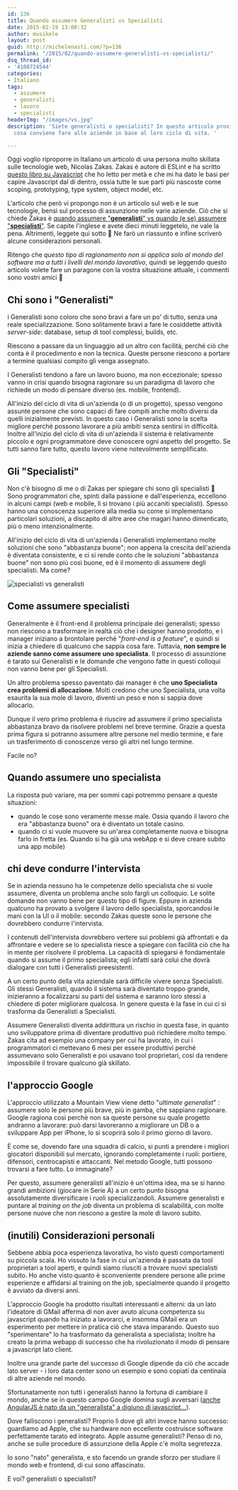 ```yaml
---
id: 136
title: Quando assumere Generalisti vs Specialisti
date: 2015-02-19 13:00:32
author: musikele
layout: post
guid: http://michelenasti.com/?p=136
permalink: "/2015/02/quando-assumere-generalisti-vs-specialisti/"
dsq_thread_id:
- '4108724544'
categories:
- Italiano
tags:
  - assumere
  - generalisti
  - lavoro
  - specialisti
headerImg: "/images/vs.jpg"
description: 'Siete generalisti o specialisti? In questo articolo proviamo a scoprire
  cosa conviene fare alle aziende in base al loro ciclo di vita. '

---
```


Oggi voglio riproporre in Italiano un articolo di una persona molto skillata sulle tecnologie web, Nicolas Zakas. Zakas è autore di ESLint e ha scritto [questo libro su Javascript](http://amzn.to/2mKc6gl) che ho letto per metà e che mi ha dato le basi per capire Javascript dal di dentro, ossia tutte le sue parti più nascoste come scoping, prototyping, type system, object model, etc.

L'articolo che però vi propongo non è un articolo sul web e le sue tecnologie, bensì sul processo di assunzione nelle varie aziende. Ciò che si chiede Zakas è [quando assumere "**generalisti**" vs quando (e se) assumere "**specialisti**"](http://www.nczonline.net/blog/2014/07/15/generalists-and-specialists-thoughts-on-hiring/). Se capite l'inglese e avete dieci minuti leggetelo, ne vale la pena. Altrimenti, leggete qui sotto 🙂 Ne farò un riassunto e infine scriverò alcune considerazioni personali.

Ritengo che _questo tipo di ragionamento non si applica solo al mondo del software ma a tutti i livelli del mondo lavorativo_, quindi se leggendo questo articolo volete fare un paragone con la vostra situazione attuale, i commenti sono vostri amici 🙂

## Chi sono i "Generalisti"

i Generalisti sono coloro che sono bravi a fare un po' di tutto, senza una reale specializzazione. Sono solitamente bravi a fare le cosiddette attività _server-side_: database, setup di tool complessi, builds, etc.

Riescono a passare da un linguaggio ad un altro con facilità, perché ciò che conta è il procedimento e non la tecnica. Queste persone riescono a portare a termine qualsiasi compito gli venga assegnato.

I Generalisti tendono a fare un lavoro buono, ma non eccezionale; spesso vanno in crisi quando bisogna ragionare su un paradigma di lavoro che richiede un modo di pensare diverso (es. mobile, frontend).

All'inizio del ciclo di vita di un'azienda (o di un progetto), spesso vengono assunte persone che sono capaci di fare compiti anche molto diversi da quelli inizialmente previsti. In questo caso i Generalisti sono la scelta migliore perché possono lavorare a più ambiti senza sentirsi in difficoltà. Inoltre all'inizio del ciclo di vita di un'azienda il sistema è relativamente piccolo e ogni programmatore deve conoscere ogni aspetto del progetto. Se tutti sanno fare tutto, questo lavoro viene notevolmente semplificato.

## Gli "Specialisti"

Non c'è bisogno di me o di Zakas per spiegare chi sono gli specialisti 🙂 Sono programmatori che, spinti dalla passione e dall'esperienza, eccellono in alcuni campi (web e mobile, lì si trovano i più accaniti specialisti). Spesso hanno una conoscenza superiore alla media su come si implementano particolari soluzioni, a discapito di altre aree che magari hanno dimenticato, più o meno intenzionalmente.

All'inizio del ciclo di vita di un'azienda i Generalisti implementano molte soluzioni che sono "abbastanza buone"; non appena la crescita dell'azienda è diventata consistente, e ci si rende conto che le soluzioni "abbastanza buone" non sono più così buone, ed è il momento di assumere degli specialisti. Ma come?

![specialisti vs generalisti](/images/SPECIALIST-vs-GENERALIST.jpg)

## Come assumere specialisti

Generalmente è il front-end il problema principale dei generalisti; spesso non riescono a trasformare in realtà ciò che i designer hanno prodotto, e i manager iniziano a brontolare perché "_front-end is a feature_", e quindi si inizia a chiedere di qualcuno che sappia cosa fare. Tuttavia, **non sempre le aziende sanno come assumere uno specialista**. Il processo di assunzione è tarato sui Generalisti e le domande che vengono fatte in questi colloqui non vanno bene per gli Specialisti.

Un altro problema spesso paventato dai manager è che **uno Specialista crea problemi di allocazione**. Molti credono che uno Specialista, una volta esaurita la sua mole di lavoro, diventi un peso e non si sappia dove allocarlo.

Dunque il vero primo problema è riuscire ad assumere il primo specialista abbastanza bravo da risolvere problemi nel breve termine. Grazie a questa prima figura si potranno assumere altre persone nel medio termine, e fare un trasferimento di conoscenze verso gli altri nel lungo termine.

Facile no?

## Quando assumere uno specialista

La risposta può variare, ma per sommi capi potremmo pensare a queste situazioni:

* quando le cose sono veramente messe male. Ossia quando il lavoro che era "abbastanza buono" ora è diventato un totale casino.
* quando ci si vuole muovere su un'area completamente nuova e bisogna farlo in fretta (es. Quando si ha già una webApp e si deve creare subito una app mobile)

## chi deve condurre l'intervista

Se in azienda nessuno ha le competenze dello specialista che si vuole assumere, diventa un problema anche solo fargli un colloquio. Le solite domande non vanno bene per questo tipo di figure. Eppure in azienda qualcuno ha provato a svolgere il lavoro dello specialista, sporcandosi le mani con la UI o il mobile: secondo Zakas queste sono le persone che dovrebbero condurre l'intervista.

I contenuti dell'intervista dovrebbero vertere sui problemi già affrontati e da affrontare e vedere se lo specialista riesce a spiegare con facilità ciò che ha in mente per risolvere il problema. La capacità di spiegarsi è fondamentale quando si assume il primo specialista; egli infatti sarà colui che dovrà dialogare con tutti i Generalisti preesistenti.

A un certo punto della vita aziendale sarà difficile vivere senza Specialisti. Gli stessi Generalisti, quando il sistema sarà diventato troppo grande, inizieranno a focalizzarsi su parti del sistema e saranno loro stessi a chiedere di poter migliorare qualcosa. In genere questa è la fase in cui ci si trasforma da Generalisti a Specialisti.

Assumere Generalisti diventa addirittura un rischio in questa fase, in quanto uno sviluppatore prima di diventare produttivo può richiedere molto tempo. Zakas cita ad esempio una company per cui ha lavorato, in cui i programmatori ci mettevano 6 mesi per essere produttivi perché assumevano solo Generalisti e poi usavano tool proprietari, così da rendere impossibile il trovare qualcuno già skillato.

## l'approccio Google

L'approccio utilizzato a Mountain View viene detto "_ultimate generalist_" : assumere solo le persone più brave, più in gamba, che sappiano ragionare. Google ragiona così perchè non sa queste persone su quale progetto andranno a lavorare: può darsi lavoreranno a migliorare un DB o a sviluppare App per iPhone, lo si scoprirà solo il primo giorno di lavoro.

È come se, dovendo fare una squadra di calcio, si punti a prendere i migliori giocatori disponibili sul mercato, ignorando completamente i ruoli: portiere, difensori, centrocapisti e attaccanti. Nel metodo Google, tutti possono trovarsi a fare tutto. Lo immaginate?

Per questo, assumere generalisti all'inizio è un'ottima idea, ma se si hanno grandi ambizioni (giocare in Serie A) a un certo punto bisogna assolutamente diversificare i ruoli specializzandoli. Assumere generalisti e puntare al _training on the job_ diventa un problema di scalabilità, con molte persone nuove che non riescono a gestire la mole di lavoro subito.

## (inutili) Considerazioni personali

Sebbene abbia poca esperienza lavorativa, ho visto questi comportamenti su piccola scala. Ho vissuto la fase in cui un'azienda è passata da tool proprietari a tool aperti, e quindi siamo riusciti a trovare nuovi specialisti subito. Ho anche visto quanto è sconveniente prendere persone alle prime esperienze e affidarsi al training on the job, specialmente quando il progetto è avviato da diversi anni.

L'approccio Google ha prodotto risultati interessanti e alterni: da un lato l'ideatore di GMail afferma di non aver avuto alcuna competenza su javascript quando ha iniziato a lavorarci, e insomma GMail era un esperimento per mettere in pratica ciò che stava imparando. Questo suo "sperimentare" lo ha trasformato da generalista a specialista; inoltre ha creato la prima webapp di successo che ha rivoluzionato il modo di pensare a javascript lato client.

Inoltre una grande parte del successo di Google dipende da ciò che accade lato server - i loro data center sono un esempio e sono copiati da centinaia di altre aziende nel mondo.

Sfortunatamente non tutti i generalisti hanno la fortuna di cambiare il mondo, anche se in questo campo Google domina sugli avversari ([anche AngularJS è nato da un "generalista" a digiuno di javascript...](http://michelenasti.com/2015/02/pro-e-contro-di-angularjs-dopo-2-mesi-di-lavoro/)).

Dove falliscono i generalisti? Proprio lì dove gli altri invece hanno successo: guardiamo ad Apple, che su hardware non eccellente costruisce software perfettamente tarato ed integrato. Apple assume generalisti? Penso di no, anche se sulle procedure di assunzione della Apple c'è molta segretezza.

Io sono "nato" generalista, e sto facendo un grande sforzo per studiare il mondo web e frontend, di cui sono affascinato.

E voi? generalisti o specialisti?
